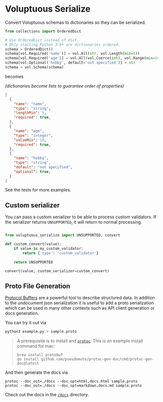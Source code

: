 # Voluptuous Serialize

Convert Voluptuous schemas to dictionaries so they can be serialized.

```python
from collections import OrderedDict

# Use OrderedDict instead of dict.
# Only starting Python 3.6+ are dictionaries ordered.
schema = OrderedDict()
schema[vol.Required('name')] = vol.All(str, vol.Length(min=5))
schema[vol.Required('age')] = vol.All(vol.Coerce(int), vol.Range(min=18))
schema[vol.Optional('hobby', default='not specified')] = str
schema = vol.Schema(schema)
```

becomes

_(dictionaries become lists to guarantee order of properties)_

```json
[
  {
    "name": "name",
    "type": "string",
    "lengthMin": 5,
    "required": true,
  },
  {
    "name": "age",
    "type": "integer",
    "valueMin": 18,
    "required": true,
  },
  {
    "name": "hobby",
    "type": "string",
    "default": "not specified",
    "optional": true,
  }
]
```

See the tests for more examples.

## Custom serializer

You can pass a custom serializer to be able to process custom validators. If the serializer returns `UNSUPPORTED`, it will return to normal processing.

```python

from voluptuous_serialize import UNSUPPORTED, convert

def custom_convert(value):
    if value is my_custom_validator:
        return {'type': 'custom_validator'}
        
    return UNSUPPORTED

convert(value, custom_serializer=custom_convert)
```

## Proto File Generation

[Protocol Buffers](https://developers.google.com/protocol-buffers/docs/proto) are a powerful tool
to describe structured data. In addition to the undocument json serialization it is useful to add
a proto serialization which can be used in many other contexts such as API client generation or
docs generation.

You can try it out via 

```python
python3 example.py > sample.proto
```

> A prerequisite is to install []() and [`protoc`](). This is an example install command for mac:
> ```shell
> brew install protobuf
> go install github.com/pseudomuto/protoc-gen-doc/cmd/protoc-gen-doc@latest
> ```

And then generate the docs via
```shell
protoc --doc_out=./docs --doc_opt=html,docs.html sample.proto
protoc --doc_out=./docs --doc_opt=markdown,docs.md sample.proto
```

Check out the docs in the [`/docs`](/docs) directory.
